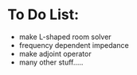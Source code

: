 # To Do List:

* make L-shaped room solver
* frequency dependent impedance
* make adjoint operator
* many other stuff.....
